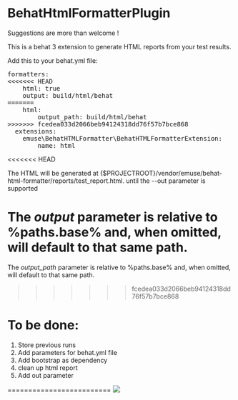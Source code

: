 BehatHtmlFormatterPlugin
========================

Suggestions are more than welcome !

This is a behat 3 extension to generate HTML reports from your test results.

Add this to your behat.yml file:

<pre>
formatters:
<<<<<<< HEAD
    html: true
    output: build/html/behat
=======
    html:
        output_path: build/html/behat
>>>>>>> fcedea033d2066beb94124318dd76f57b7bce868
  extensions:
    emuse\BehatHTMLFormatter\BehatHTMLFormatterExtension:
        name: html
</pre>

<<<<<<< HEAD

The HTML will be generated at {$PROJECTROOT}/vendor/emuse/behat-html-formatter/reports/test_report.html. until the --out parameter is supported

The *output* parameter is relative to %paths.base% and, when omitted, will default to that same path.
=======
The *output_path* parameter is relative to %paths.base% and, when omitted, will default to that same path.

>>>>>>> fcedea033d2066beb94124318dd76f57b7bce868

To be done:
========================

1. Store previous runs
2. Add parameters for behat.yml file
3. Add bootstrap as dependency
4. clean up html report
5. Add out parameter

=========================
<img src="http://i.imgur.com/o0zCqiB.png"></img>
